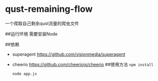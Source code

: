 # qust-remaining-flow
一个爬取自己剩余qust流量的爬虫文件

##运行环境
需要安装Node
  
##依赖
+ superagent <https://github.com/visionmedia/superagent>
+ cheerio <https://github.com/cheeriojs/cheerio>
##使用方法
  `npm install`

  `node app.js`
